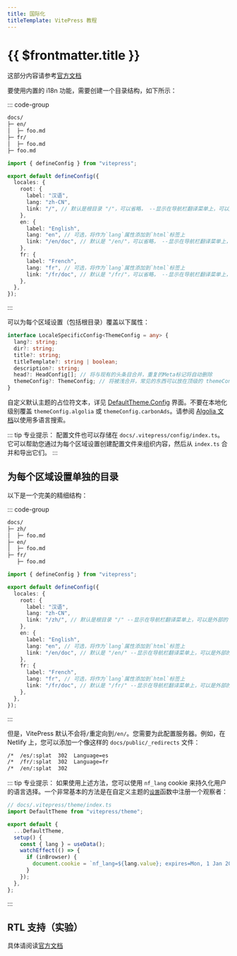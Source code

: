 ```yaml
---
title: 国际化
titleTemplate: VitePress 教程
---
```


# {{ $frontmatter.title }}

这部分内容请参考[官方文档](https://vitepress.dev/guide/i18n)

要使用内置的 i18n 功能，需要创建一个目录结构，如下所示：

::: code-group

```txt [目录结构]
docs/
├─ en/
│  ├─ foo.md
├─ fr/
│  ├─ foo.md
├─ foo.md
```

```ts [配置]
import { defineConfig } from "vitepress";

export default defineConfig({
  locales: {
    root: {
      label: "汉语",
      lang: "zh-CN",
      link: "/", // 默认是根目录 "/"，可以省略， --显示在导航栏翻译菜单上，可以是外部的
    },
    en: {
      label: "English",
      lang: "en", // 可选，将作为`lang`属性添加到`html`标签上
      link: "/en/doc", // 默认是 "/en/"，可以省略， --显示在导航栏翻译菜单上，可以是外部的
    },
    fr: {
      label: "French",
      lang: "fr", // 可选，将作为`lang`属性添加到`html`标签上
      link: "/fr/doc", // 默认是 "/fr/"，可以省略， --显示在导航栏翻译菜单上，可以是外部的
    },
  },
});
```

:::

可以为每个区域设置（包括根目录）覆盖以下属性：

```ts
interface LocaleSpecificConfig<ThemeConfig = any> {
  lang?: string;
  dir?: string;
  title?: string;
  titleTemplate?: string | boolean;
  description?: string;
  head?: HeadConfig[]; // 将与现有的头条目合并，重复的Meta标记将自动删除
  themeConfig?: ThemeConfig; // 将被浅合并，常见的东西可以放在顶级的 themeConfig 条目中
}
```

自定义默认主题的占位符文本，详见 [DefaultTheme.Config](https://github.com/vuejs/vitepress/blob/main/types/default-theme.d.ts) 界面。不要在本地化级别覆盖 `themeConfig.algolia` 或 `themeConfig.carbonAds`。请参阅 [Algolia 文档](https://vitepress.dev/reference/default-theme-search#i18n)以使用多语言搜索。

::: tip 专业提示：
配置文件也可以存储在 `docs/.vitepress/config/index.ts`。它可以帮助您通过为每个区域设置创建配置文件来组织内容，然后从 `index.ts` 合并和导出它们。
:::

## 为每个区域设置单独的目录

以下是一个完美的精细结构：

::: code-group

```txt [结构]
docs/
├─ zh/
│  ├─ foo.md
├─ en/
│  ├─ foo.md
├─ fr/
   ├─ foo.md
```

```ts [配置]
import { defineConfig } from "vitepress";

export default defineConfig({
  locales: {
    root: {
      label: "汉语",
      lang: "zh-CN",
      link: "/zh/", // 默认是根目录 "/" --显示在导航栏翻译菜单上，可以是外部的
    },
    en: {
      label: "English",
      lang: "en", // 可选，将作为`lang`属性添加到`html`标签上
      link: "/en/doc", // 默认是 "/en/" --显示在导航栏翻译菜单上，可以是外部的
    },
    fr: {
      label: "French",
      lang: "fr", // 可选，将作为`lang`属性添加到`html`标签上
      link: "/fr/doc", // 默认是 "/fr/" --显示在导航栏翻译菜单上，可以是外部的
    },
  },
});
```

:::

但是，VitePress 默认不会将`/`重定向到`/en/`。您需要为此配置服务器。例如，在 Netlify 上，您可以添加一个像这样的 `docs/public/_redirects` 文件：

```txt
/*  /es/:splat  302  Language=es
/*  /fr/:splat  302  Language=fr
/*  /en/:splat  302
```

::: tip 专业提示：
如果使用上述方法，您可以使用 `nf_lang` cookie 来持久化用户的语言选择。一个非常基本的方法是在自定义主题的[`设置`](https://vitepress.dev/guide/custom-theme#using-a-custom-theme)函数中注册一个观察者：

```ts
// docs/.vitepress/theme/index.ts
import DefaultTheme from "vitepress/theme";

export default {
  ...DefaultTheme,
  setup() {
    const { lang } = useData();
    watchEffect(() => {
      if (inBrowser) {
        document.cookie = `nf_lang=${lang.value}; expires=Mon, 1 Jan 2024 00:00:00 UTC; path=/`;
      }
    });
  },
};
```

:::

## RTL 支持（实验）

具体请阅读[官方文档](https://vitepress.dev/guide/i18n#rtl-support-experimental)
